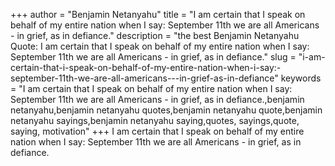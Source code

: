 +++
author = "Benjamin Netanyahu"
title = "I am certain that I speak on behalf of my entire nation when I say: September 11th we are all Americans - in grief, as in defiance."
description = "the best Benjamin Netanyahu Quote: I am certain that I speak on behalf of my entire nation when I say: September 11th we are all Americans - in grief, as in defiance."
slug = "i-am-certain-that-i-speak-on-behalf-of-my-entire-nation-when-i-say:-september-11th-we-are-all-americans---in-grief-as-in-defiance"
keywords = "I am certain that I speak on behalf of my entire nation when I say: September 11th we are all Americans - in grief, as in defiance.,benjamin netanyahu,benjamin netanyahu quotes,benjamin netanyahu quote,benjamin netanyahu sayings,benjamin netanyahu saying,quotes, sayings,quote, saying, motivation"
+++
I am certain that I speak on behalf of my entire nation when I say: September 11th we are all Americans - in grief, as in defiance.
